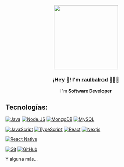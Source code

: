 <p align="center" width="300">
   <img align="center" width="200" src="https://i.imgur.com/aSCBsNc.png"/>
   <h3 align="center">¡Hey 👋! I'm <a href="https://raulbalrod.github.io/portfolio/">raulbalrod</a> 👨🏻‍💻</h3>
</p>

<p align="center">I'm <strong>Software Developer</strong></p>
<p align="center">
  
  ## Tecnologías:
[![Java](https://img.shields.io/badge/Java-b48600?style=for-the-badge&logo=java&logoColor=white&labelColor=101010)]()
[![Node.JS](https://img.shields.io/badge/Node.JS-339933?style=for-the-badge&logo=node.js&logoColor=white&labelColor=101010)]()
[![MongoDB](https://img.shields.io/badge/MongoDB-199555?style=for-the-badge&logo=mongodb&logoColor=white&labelColor=101010)]()
[![MySQL](https://img.shields.io/badge/MySQL-4479A1?style=for-the-badge&logo=mysql&logoColor=white&labelColor=101010)]()
</br>

[![JavaScript](https://img.shields.io/badge/JavaScript-F7DF1E?style=for-the-badge&logo=javascript&logoColor=white&labelColor=101010)]()
[![TypeScript](https://img.shields.io/badge/TypeScript-377cc8?style=for-the-badge&logo=typeScript&logoColor=white&labelColor=101010)]()
[![React](https://img.shields.io/badge/React-0088b3?style=for-the-badge&logo=react&logoColor=white&labelColor=101010)]()
[![Nextjs](https://img.shields.io/badge/Next.js-1c2128?style=for-the-badge&logo=next.js&logoColor=white&labelColor=101010)]()
</br>

[![React Native](https://img.shields.io/badge/React.Native-004e67?style=for-the-badge&logo=react&logoColor=white&labelColor=101010)]()
</br>

[![Git](https://img.shields.io/badge/Git-e94e31?style=for-the-badge&logo=git&logoColor=white&labelColor=101010)]()
[![GitHub](https://img.shields.io/badge/GitHub-1c2128?style=for-the-badge&logo=github&logoColor=white&labelColor=101010)]()
</br>

Y alguna más...
